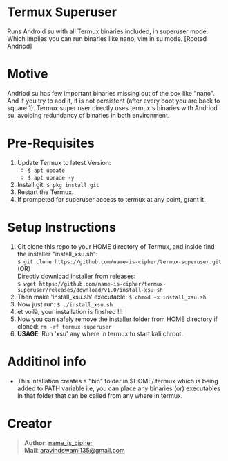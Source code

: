 # Termux Superuser
Runs Android su with all Termux binaries included, in superuser mode. Which implies you can run binaries like nano, vim in su mode. 
[Rooted Andriod] 

# Motive
Andriod su has few important binaries missing out of the box like "nano". And if you try to add it, it is not persistent (after every boot you are back to square 1).
Termux super user directly uses termux's binaries with Andriod su, avoiding redundancy of binaries in both environment.

# Pre-Requisites
1. Update Termux to latest Version:
    - `$ apt update`
    - `$ apt uprade -y`
2. Install git: `$ pkg install git`
3. Restart the Termux.
4. If prompeted for superuser access to termux at any point, grant it.

# Setup Instructions
1. Git clone this repo to your HOME directory of Termux, and inside find the installer "install_xsu.sh":   
   `$ git clone https://github.com/name-is-cipher/termux-superuser.git`    
                        (OR)  
   Directly download installer from releases:    
   `$ wget https://github.com/name-is-cipher/termux-superuser/releases/download/v1.0/install-xsu.sh`  
4. Then make 'install_xsu.sh' executable: `$ chmod +x install_xsu.sh`
5. Now just run: `$ ./install_xsu.sh`
6. et voilà, your installation is finshed !!!
7. Now you can safely remove the installer folder from HOME directory if cloned: `rm -rf termux-superuser`
8. **USAGE**: Run 'xsu' any where in termux to start kali chroot.

# Additinol info
- This intallation creates a "bin" folder in $HOME/.termux which is being added to PATH variable i.e, you can place any binaries (or) executables in that folder that can be called from any where in termux.

# Creator
> **Author**: [name_is_cipher](https://github.com/name-is-cipher)  
> **Mail**: aravindswami135@gmail.com
